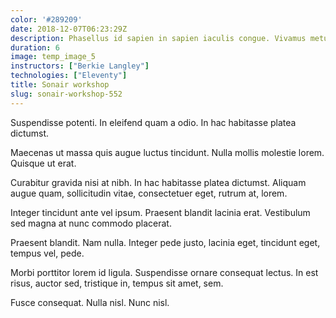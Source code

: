 ```yaml
---
color: '#289209'
date: 2018-12-07T06:23:29Z
description: Phasellus id sapien in sapien iaculis congue. Vivamus metus arcu, adipiscing molestie, hendrerit at, vulputate vitae, nisl.
duration: 6
image: temp_image_5
instructors: ["Berkie Langley"]
technologies: ["Eleventy"]
title: Sonair workshop
slug: sonair-workshop-552
---
```

Suspendisse potenti. In eleifend quam a odio. In hac habitasse platea dictumst.

Maecenas ut massa quis augue luctus tincidunt. Nulla mollis molestie lorem. Quisque ut erat.

Curabitur gravida nisi at nibh. In hac habitasse platea dictumst. Aliquam augue quam, sollicitudin vitae, consectetuer eget, rutrum at, lorem.

Integer tincidunt ante vel ipsum. Praesent blandit lacinia erat. Vestibulum sed magna at nunc commodo placerat.

Praesent blandit. Nam nulla. Integer pede justo, lacinia eget, tincidunt eget, tempus vel, pede.

Morbi porttitor lorem id ligula. Suspendisse ornare consequat lectus. In est risus, auctor sed, tristique in, tempus sit amet, sem.

Fusce consequat. Nulla nisl. Nunc nisl.
